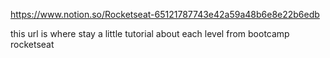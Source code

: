 https://www.notion.so/Rocketseat-65121787743e42a59a48b6e8e22b6edb

this url is where stay a little tutorial about each level from bootcamp rocketseat
